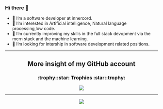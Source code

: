 ### Hi there 👋

- 👋 I’m a software developer at innercord.
- 👀 I’m interested in Artificial intelligence, Natural language processing,low code.
- 🌱 I’m currently improving my skills in the full stack devopment via the mern stack and the machine learning.
- 💞️ I’m looking for intership in software development related positions.
---
<h2 align="center">More insight of my GitHub account</h2>
<h3 align="center">:trophy::star: Trophies :star::trophy:</h3>


<p align="center">
<a href="https://github.com/chirag127"><img src="https://github-profile-trophy.vercel.app/?username=chirag127" "></a>
</p>

---

<p align="center">
<a href="https://github.com/chirag127"><img src="https://github-readme-stats.vercel.app/api?username=chirag127&show_icons=true&count_private=true&include_all_commits=true"></a>
</p>
